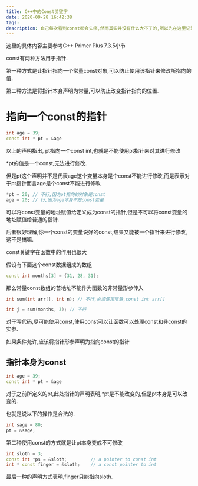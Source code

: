 ```yaml
---
title: C++中的Const关键字
date: 2020-09-28 16:42:38
tags:
description: 自己每次看到const都会头疼,然而其实并没有什么大不了的,所以先在这里记录一下
---
```


这里的具体内容主要参考C++ Primer Plus 7.3.5小节

const有两种方法用于指针.

第一种方式是让指针指向一个常量const对象,可以防止使用该指针来修改所指向的值.

第二种方法是将指针本身声明为常量,可以防止改变指针指向的位置.

# 指向一个const的指针

```c++
int age = 39;
const int * pt = &age
```

以上的声明指出, pt指向一个const int,也就是不能使用pt指针来对其进行修改

*pt的值是一个const,无法进行修改.



但是pt这个声明并不是代表age这个变量本身是个const不能进行修改,而是表示对于pt指针而言age是个const不能进行修改

```c++
*pt = 20; // 不行,因为pt指向的对象是const
age = 20; // 行,因为age本身不是const变量
```



可以将const变量的地址赋值给定义成为const的指针,但是不可以将const变量的地址赋值给普通的指针.

后者很好理解,你一个const的变量说好的const,结果又能被一个指针来进行修改,这不是搞嘛.



const关键字在函数中的作用也很大

假设有下面这个const数据组成的数组

```c++
const int months[3] = {31, 28, 31};
```

那么常量const数组的首地址不能作为函数的非常量形参传入

```c++
int sum(int arr[], int n); // 不行,必须使用常量,const int arr[]

int j = sum(months, 3); // 不行
```



对于写代码,尽可能使用const,使用const可以让函数可以处理const和非const的实参.

如果条件允许,应该将指针形参声明为指向const的指针



## 指针本身为const

```c++
int age = 39;
const int * pt = &age
```

对于之前所定义的pt,此处指针的声明表明,*pt是不能改变的,但是pt本身是可以改变的.

也就是说以下的操作是合法的.

```c++
int sage = 80;
pt = &sage;
```



第二种使用const的方式就是让pt本身变成不可修改

```c++
int sloth = 3;
const int *ps = &sloth; 		// a pointer to const int
int * const finger = &sloth; 	// a const pointer to int
```

最后一种的声明方式表明,finger只能指向sloth.



